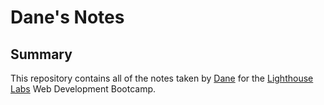 # Dane's Notes

## Summary

This repository contains all of the notes taken by [Dane](https://github.com/Dmancuso1) for the [Lighthouse Labs](https://www.lighthouselabs.ca/) Web Development Bootcamp.
